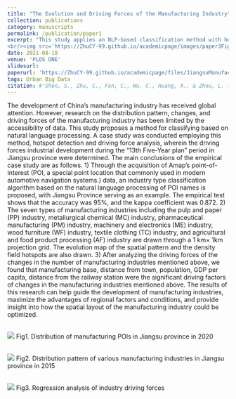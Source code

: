 ```yaml
---
title: "The Evolution and Driving Forces of the Manufacturing Industry"
collection: publications
category: manuscripts
permalink: /publication/paper1
excerpt: "This study applies an NLP-based classification method with hotspot detection and driving force analysis to Jiangsu’s manufacturing during the “13th Five-Year Plan.” Results show key drivers include industrial base, proximity to towns and railways, population, and GDP per capita.
<br/><img src='https://ZhuCY-99.github.io/academicpage/images/paper3Fig1.jpg'>"
date: 2021-08-18
venue: 'PLOS ONE'
slidesurl: 
paperurl: 'https://ZhuCY-99.github.io/academicpage/files/JiangsuManufacturing_PLOSONE.pdf'
tags: Urban Big Data
citation: #'Shen, S., Zhu, C., Fan, C., Wu, C., Huang, X., & Zhou, L. (2021). Research on the evolution and driving forces of the manufacturing industry during the “13th five-year plan” period in Jiangsu province of China based on natural language processing. PLoS One, 16(8), e0256162.'
---
```



The development of China’s manufacturing industry has received global attention. However, research on the distribution pattern, changes, and driving forces of the manufacturing industry has been limited by the accessibility of data. This study proposes a method for classifying based on natural language processing. A case study was conducted employing this method, hotspot detection and driving force analysis, wherein the driving forces industrial development during the “13th Five-Year plan” period in Jiangsu province were determined. The main conclusions of the empirical case study are as follows. 1) Through the acquisition of Amap’s point-of-interest (POI, a special point location that commonly used in modern automotive navigation systems.) data, an industry type classification algorithm based on the natural language processing of POI names is proposed, with Jiangsu Province serving as an example. The empirical test shows that the accuracy was 95%, and the kappa coefficient was 0.872. 2) The seven types of manufacturing industries including the pulp and paper (PP) industry, metallurgical chemical (MC) industry, pharmaceutical manufacturing (PM) industry, machinery and electronics (ME) industry, wood furniture (WF) industry, textile clothing (TC) industry, and agricultural and food product processing (AF) industry are drawn through a 1 km× 1km projection grid. The evolution map of the spatial pattern and the density field hotspots are also drawn. 3) After analyzing the driving forces of the changes in the number of manufacturing industries mentioned above, we found that manufacturing base, distance from town, population, GDP per capita, distance from the railway station were the significant driving factors of changes in the manufacturing industries mentioned above. The results of this research can help guide the development of manufacturing industries, maximize the advantages of regional factors and conditions, and provide insight into how the spatial layout of the manufacturing industry could be optimized.

<br/><img src='https://ZhuCY-99.github.io/academicpage///images/paper3Fig1.jpg'>
Fig1. Distribution of manufacturing POIs in Jiangsu province in 2020

<br/><img src='https://ZhuCY-99.github.io/academicpage///images/paper3Fig2.jpg'>
Fig2. Distribution pattern of various manufacturing industries in Jiangsu province in 2015

<br/><img src='https://ZhuCY-99.github.io/academicpage///images/paper3Fig3.jpg'>
Fig3. Regression analysis of industry driving forces
